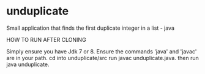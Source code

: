 # unduplicate
Small application that finds the first duplicate integer in a list - java

HOW TO RUN AFTER CLONING

Simply ensure you have Jdk 7 or 8.
Ensure the commands 'java' and 'javac' are in your path.
cd into unduplicate/src
run javac unduplicate.java.
then run java unduplicate.
